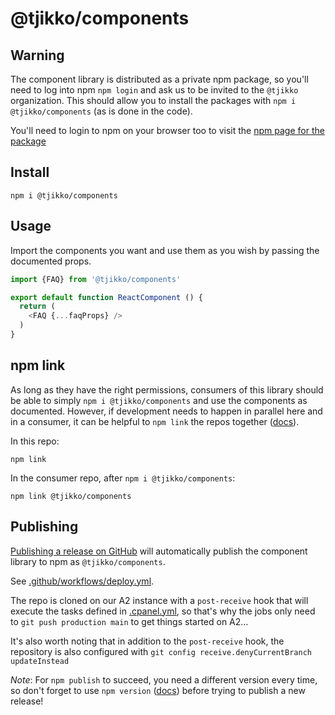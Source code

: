 # @tjikko/components

## Warning
The component library is distributed as a private npm package, so you'll need to log into npm `npm login` and ask us to be invited to the `@tjikko` organization. This should allow you to install the packages with `npm i @tjikko/components` (as is done in the code).

You'll need to login to npm on your browser too to visit the [npm page for the package](https://npmjs.org/package/@tjikko/components)

## Install
```
npm i @tjikko/components
```

## Usage
Import the components you want and use them as you wish by passing the documented props.
```js
import {FAQ} from '@tjikko/components'

export default function ReactComponent () {
  return (
    <FAQ {...faqProps} />
  )
}
```

## npm link
As long as they have the right permissions, consumers of this library should be able to simply `npm i @tjikko/components` and use the components as documented. However, if development needs to happen in parallel here and in a consumer, it can be helpful to `npm link` the repos together ([docs](https://docs.npmjs.com/cli/v7/commands/npm-link)).

In this repo:
```
npm link
```

In the consumer repo, after `npm i @tjikko/components`:
```
npm link @tjikko/components
```

## Publishing
[Publishing a release on GitHub](https://docs.github.com/en/github/administering-a-repository/releasing-projects-on-github/managing-releases-in-a-repository) will automatically publish the component library to npm as `@tjikko/components`.

See [.github/workflows/deploy.yml](.github/workflows/deploy.yml).

The repo is cloned on our A2 instance with a `post-receive` hook that will execute the tasks defined in [.cpanel.yml](/.cpanel.yml), so that's why the jobs only need to `git push production main` to get things started on A2…

It's also worth noting that in addition to the `post-receive` hook, the repository is also configured with `git config receive.denyCurrentBranch updateInstead`

_Note_: For `npm publish` to succeed, you need a different version every time, so don't forget to use `npm version` ([docs](https://docs.npmjs.com/cli/v7/commands/npm-version)) before trying to publish a new release!

